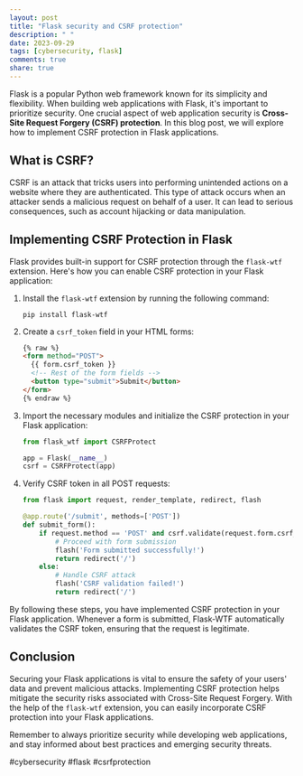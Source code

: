 ```yaml
---
layout: post
title: "Flask security and CSRF protection"
description: " "
date: 2023-09-29
tags: [cybersecurity, flask]
comments: true
share: true
---
```


Flask is a popular Python web framework known for its simplicity and flexibility. When building web applications with Flask, it's important to prioritize security. One crucial aspect of web application security is **Cross-Site Request Forgery (CSRF) protection**. In this blog post, we will explore how to implement CSRF protection in Flask applications.

## What is CSRF?

CSRF is an attack that tricks users into performing unintended actions on a website where they are authenticated. This type of attack occurs when an attacker sends a malicious request on behalf of a user. It can lead to serious consequences, such as account hijacking or data manipulation.

## Implementing CSRF Protection in Flask

Flask provides built-in support for CSRF protection through the `flask-wtf` extension. Here's how you can enable CSRF protection in your Flask application:

1. Install the `flask-wtf` extension by running the following command:

   ```shell
   pip install flask-wtf
   ```

2. Create a `csrf_token` field in your HTML forms:

   ```html
   {% raw %}
   <form method="POST">
     {{ form.csrf_token }}
     <!-- Rest of the form fields -->
     <button type="submit">Submit</button>
   </form>
   {% endraw %}
   ```

3. Import the necessary modules and initialize the CSRF protection in your Flask application:

   ```python
   from flask_wtf import CSRFProtect

   app = Flask(__name__)
   csrf = CSRFProtect(app)
   ```

4. Verify CSRF token in all POST requests:

   ```python
   from flask import request, render_template, redirect, flash

   @app.route('/submit', methods=['POST'])
   def submit_form():
       if request.method == 'POST' and csrf.validate(request.form.csrf_token.data):
           # Proceed with form submission
           flash('Form submitted successfully!')
           return redirect('/')
       else:
           # Handle CSRF attack
           flash('CSRF validation failed!')
           return redirect('/')
   ```

By following these steps, you have implemented CSRF protection in your Flask application. Whenever a form is submitted, Flask-WTF automatically validates the CSRF token, ensuring that the request is legitimate.

## Conclusion

Securing your Flask applications is vital to ensure the safety of your users' data and prevent malicious attacks. Implementing CSRF protection helps mitigate the security risks associated with Cross-Site Request Forgery. With the help of the `flask-wtf` extension, you can easily incorporate CSRF protection into your Flask applications.

Remember to always prioritize security while developing web applications, and stay informed about best practices and emerging security threats.

#cybersecurity #flask #csrfprotection